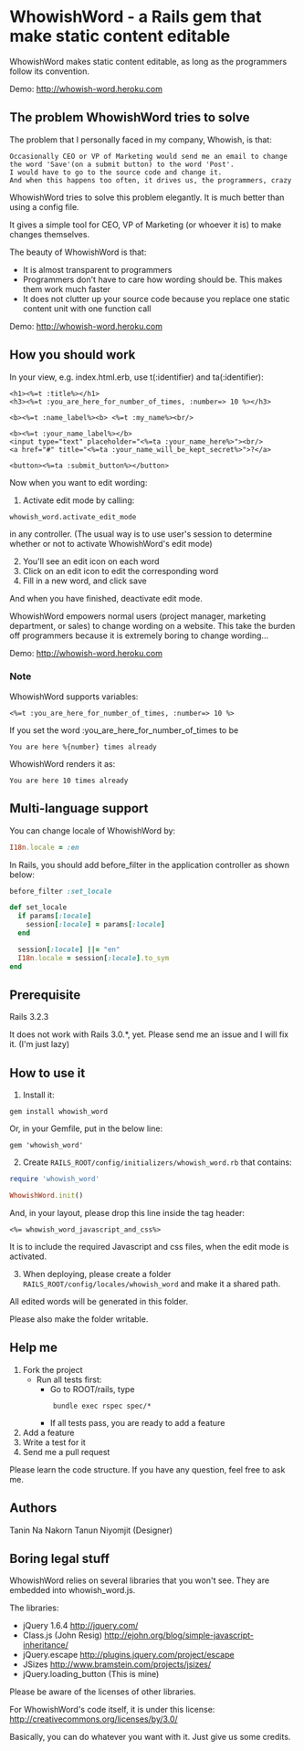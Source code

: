 WhowishWord - a Rails gem that make static content editable
====================

WhowishWord makes static content editable, as long as the programmers follow its convention.

Demo: http://whowish-word.heroku.com


The problem WhowishWord tries to solve
---------------------------------------

The problem that I personally faced in my company, Whowish, is that:

	Occasionally CEO or VP of Marketing would send me an email to change the word 'Save'(on a submit button) to the word 'Post'.
	I would have to go to the source code and change it.
	And when this happens too often, it drives us, the programmers, crazy

WhowishWord tries to solve this problem elegantly. It is much better than using a config file.

It gives a simple tool for CEO, VP of Marketing (or whoever it is) to make changes themselves.

The beauty of WhowishWord is that:

* It is almost transparent to programmers
* Programmers don't have to care how wording should be. This makes them work much faster
* It does not clutter up your source code because you replace one static content unit with one function call

Demo: http://whowish-word.heroku.com


How you should work
-------------------

In your view, e.g. index.html.erb, use t(:identifier) and ta(:identifier):

```erb
<h1><%=t :title%></h1>
<h3><%=t :you_are_here_for_number_of_times, :number=> 10 %></h3>

<b><%=t :name_label%><b> <%=t :my_name%><br/>

<b><%=t :your_name_label%></b> 
<input type="text" placeholder="<%=ta :your_name_here%>"><br/>
<a href="#" title="<%=ta :your_name_will_be_kept_secret%>">?</a>

<button><%=ta :submit_button%></button>
```

Now when you want to edit wording:

1. Activate edit mode by calling:
```
whowish_word.activate_edit_mode
```
 in any controller. 
 (The usual way is to use user's session to determine whether or not to activate WhowishWord's edit mode)

2. You'll see an edit icon on each word
3. Click on an edit icon to edit the corresponding word
4. Fill in a new word, and click save

And when you have finished, deactivate edit mode.

WhowishWord empowers normal users (project manager, marketing department, or sales) to change wording on a website.
This take the burden off programmers because it is extremely boring to change wording...

Demo: http://whowish-word.heroku.com

### Note

WhowishWord supports variables:

```erb
<%=t :you_are_here_for_number_of_times, :number=> 10 %>
```

If you set the word :you_are_here_for_number_of_times to be 

```
You are here %{number} times already
```

WhowishWord renders it as:

```
You are here 10 times already
```

Multi-language support
-----------------------

You can change locale of WhowishWord by:

```ruby
I18n.locale = :en
```

In Rails, you should add before_filter in the application controller as shown below:

```ruby
before_filter :set_locale

def set_locale
  if params[:locale]
    session[:locale] = params[:locale]
  end

  session[:locale] ||= "en"
  I18n.locale = session[:locale].to_sym
end
```


Prerequisite
-------------------

Rails 3.2.3

It does not work with Rails 3.0.*, yet. Please send me an issue and I will fix it. (I'm just lazy)



How to use it
-------------------

1. Install it:
```
gem install whowish_word
```

Or, in your Gemfile, put in the below line:
```
gem 'whowish_word'
```

2. Create ```RAILS_ROOT/config/initializers/whowish_word.rb``` that contains:

```ruby
require 'whowish_word'

WhowishWord.init()

```

And, in your layout, please drop this line inside the tag header:

```erb
<%= whowish_word_javascript_and_css%>
```

It is to include the required Javascript and css files, when the edit mode is activated.

3. When deploying, please create a folder ```RAILS_ROOT/config/locales/whowish_word``` and make it a shared path.

All edited words will be generated in this folder.

Please also make the folder writable.



Help me
-------------------------------------------------

1. Fork the project
	* Run all tests first:
		* Go to ROOT/rails, type
		```
			bundle exec rspec spec/*
		```
		* If all tests pass, you are ready to add a feature
2. Add a feature
3. Write a test for it
4. Send me a pull request

Please learn the code structure. If you have any question, feel free to ask me.


Authors
-------------------

Tanin Na Nakorn
Tanun Niyomjit (Designer)


Boring legal stuff
-----------------------

WhowishWord relies on several libraries that you won't see.
They are embedded into whowish_word.js.

The libraries:

* jQuery 1.6.4 http://jquery.com/
* Class.js (John Resig) http://ejohn.org/blog/simple-javascript-inheritance/
* jQuery.escape http://plugins.jquery.com/project/escape
* JSizes http://www.bramstein.com/projects/jsizes/
* jQuery.loading_button (This is mine)

Please be aware of the licenses of other libraries.

For WhowishWord's code itself, it is under this license: http://creativecommons.org/licenses/by/3.0/

Basically, you can do whatever you want with it. Just give us some credits.